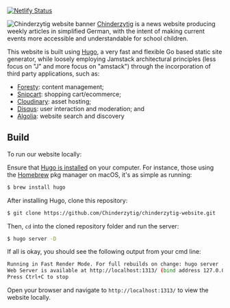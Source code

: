 [![Netlify Status](https://api.netlify.com/api/v1/badges/1e519541-da15-44b2-9d10-23d8c1bc6f0a/deploy-status)](https://app.netlify.com/sites/chinderzytig-v1/deploys)

![Chinderzytig website banner](https://res.cloudinary.com/chinderzytig/image/upload/v1605558755/logos/banner_hlymn4.png)
[Chinderzytig](https://www.chinderzytig.ch/) is a news website producing weekly articles in simplified German, with the intent of making current events more accessible and understandable for school children.

This website is built using [Hugo](https://gohugo.io/), a very fast and flexible Go based static site generator, while loosely
employing Jamstack architectural principles (less focus on "J" and more focus on "amstack") through the incorporation of third party applications, such as:

- [Foresty](https://forestry.io/): content management;
- [Snipcart](https://snipcart.com/): shopping cart/ecommerce;
- [Cloudinary](https://cloudinary.com/): asset hosting;
- [Disqus](https://disqus.com/): user interaction and moderation; and
- [Algolia](https://www.algolia.com/): website search and discovery

## Build
To run our website locally:

Ensure that [Hugo is installed](https://gohugo.io/getting-started/installing/) on your computer. For instance, those using the [Homebrew](https://brew.sh/) pkg manager on macOS, it's as simple as running:
```bash
$ brew install hugo
```

After installing Hugo, clone this repository:
```bash
$ git clone https://github.com/Chinderzytig/chinderzytig-website.git
```

Then, `cd` into the cloned repository folder and run the server:
```bash
$ hugo server -D
```

If all is okay, you should see the following output from your cmd line:
```bash
Running in Fast Render Mode. For full rebuilds on change: hugo server --disableFastRender
Web Server is available at http://localhost:1313/ (bind address 127.0.0.1)
Press Ctrl+C to stop
```

Open your browser and navigate to `http://localhost:1313/` to view the website locally.
